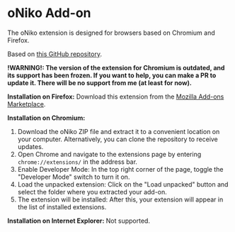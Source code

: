 # oNiko Add-on

The oNiko extension is designed for browsers based on Chromium and Firefox.

Based on [this GitHub repository](https://github.com/bazelik-null/oniko.js).

**!WARNING!: The version of the extension for Chromium is outdated, and its support has been frozen. If you want to help, you can make a PR to update it. There will be no support from me (at least for now).**

**Installation on Firefox:**
Download this extension from the [Mozilla Add-ons Marketplace](https://addons.mozilla.org/en-US/firefox/addon/oniko/).

**Installation on Chromium:**
1. Download the oNiko ZIP file and extract it to a convenient location on your computer. Alternatively, you can clone the repository to receive updates.
2. Open Chrome and navigate to the extensions page by entering `chrome://extensions/` in the address bar.
3. Enable Developer Mode: In the top right corner of the page, toggle the "Developer Mode" switch to turn it on.
4. Load the unpacked extension: Click on the "Load unpacked" button and select the folder where you extracted your add-on.
5. The extension will be installed: After this, your extension will appear in the list of installed extensions.

**Installation on Internet Explorer:**
Not supported.
